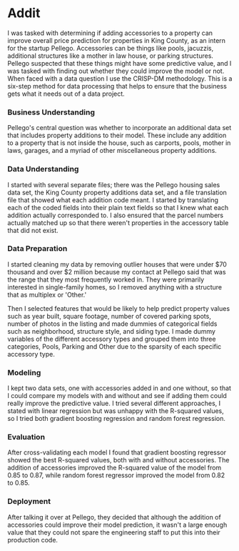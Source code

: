 # Addit

I was tasked with determining if adding accessories to a property can improve overall price prediction for properties in King County, as an intern for the startup Pellego. Accessories can be things like pools, jacuzzis, additional structures like a mother in law house, or parking structures. Pellego suspected that these things might have some predictive value, and I was tasked with finding out whether they could improve the model or not. When faced with a data question I use the CRISP-DM methodology. This is a six-step method for data processing that helps to ensure that the business gets what it needs out of a data project.

### Business Understanding

Pellego's central question was whether to incorporate an additional data set that includes property additions to their model. These include any addition to a property that is not inside the house, such as carports, pools, mother in laws, garages, and a myriad of other miscellaneous property additions.

### Data Understanding

I started with several separate files; there was the Pellego housing sales data set, the King County property additions data set, and a file translation file that showed what each addition code meant. I started by translating each of the coded fields into their plain text fields so that I knew what each addition actually corresponded to. I also ensured that the parcel numbers actually matched up so that there weren't properties in the accessory table that did not exist.

### Data Preparation

I started cleaning my data by removing outlier houses that were under $70 thousand and over $2 million because my contact at Pellego said that was the range that they most frequently worked in. They were primarily interested in single-family homes, so I removed anything with a structure that as multiplex or 'Other.'

Then I selected features that would be likely to help predict property values such as year built, square footage, number of covered parking spots, number of photos in the listing and made dummies of categorical fields such as neighborhood, structure style, and siding type. I made dummy variables of the different accessory types and grouped them into three categories, Pools, Parking and Other due to the sparsity of each specific accessory type.

### Modeling

I kept two data sets, one with accessories added in and one without, so that I could compare my models with and without and see if adding them could really improve the predictive value. I tried several different approaches, I stated with linear regression but was unhappy with the R-squared values, so I tried both gradient boosting regression and random forest regression.

### Evaluation

After cross-validating each model I found that gradient boosting regressor showed the best R-squared values, both with and without accessories. The addition of accessories improved the R-squared value of the model from 0.85 to 0.87, while random forest regressor improved the model from 0.82 to 0.85.

### Deployment

After talking it over at Pellego, they decided that although the addition of accessories could improve their model prediction, it wasn't a large enough value that they could not spare the engineering staff to put this into their production code.
